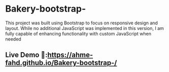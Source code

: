 # Bakery-bootstrap-
This project was built using Bootstrap to focus on responsive design and layout. While no additional JavaScript was implemented in this version, I am fully capable of enhancing functionality with custom JavaScript when needed
## Live Demo 🚀:https://ahme-fahd.github.io/Bakery-bootstrap-/
